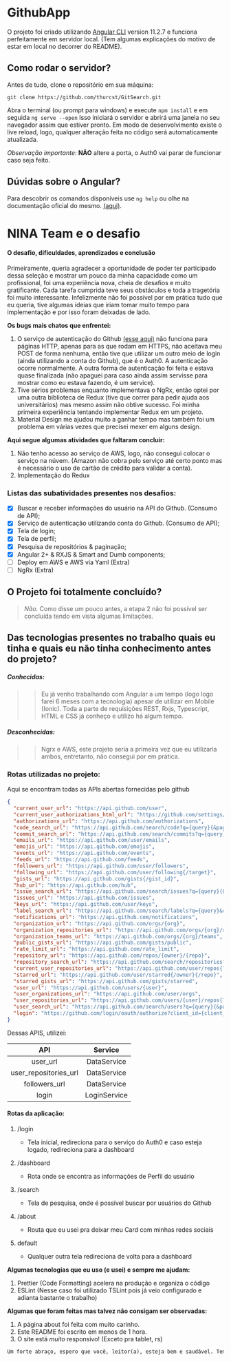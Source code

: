 # GithubApp

O projeto foi criado utilizando [Angular CLI](https://github.com/angular/angular-cli) version 11.2.7 e funciona perfeitamente em servidor local. (Tem algumas explicações do motivo de estar em local no decorrer do README).

## Como rodar o servidor?

Antes de tudo, clone o repositório em sua máquina:

```
git clone https://github.com/thurcst/GitSearch.git
```

Abra o terminal (ou prompt para windows) e execute `npm install` e em seguida `ng serve --open` Isso iniciará o servidor e abrirá uma janela no seu navegador assim que estiver pronto. Em modo de desenvolvimento existe o live reload, logo, qualquer alteração feita no código será automaticamente atualizada.

_Observação importante_: **NÃO** altere a porta, o Auth0 vai parar de funcionar caso seja feito.

## Dúvidas sobre o Angular?

Para descobrir os comandos disponíveis use `ng help` ou olhe na documentação oficial do mesmo. [(aqui)](https://angular.io/cli).

# NINA Team e o desafio

#### O desafio, dificuldades, aprendizados e conclusão

Primeiramente, queria agradecer a oportunidade de poder ter participado dessa seleção e mostrar um pouco da minha capacidade como um profissional, foi uma experiência nova, cheia de desafios e muito gratificante. Cada tarefa cumprida teve seus obstáculos e toda a tragetória foi muito interessante. Infelizmente não foi possível por em prática tudo que eu queria, tive algumas ideias que iriam tomar muito tempo para implementação e por isso foram deixadas de lado.

**Os bugs mais chatos que enfrentei:**

1. O serviço de autenticação do Github [(esse aqui)](https://docs.github.com/pt/developers/apps/authorizing-oauth-apps) não funciona para páginas HTTP, apenas para as que rodam em HTTPS, não aceitava meu POST de forma nenhuma, então tive que utilizar um outro meio de login (ainda utilizando a conta do Github), que é o Auth0. A autenticação ocorre normalmente. A outra forma de autenticação foi feita e estava quase finalizada (não apaguei para caso ainda assim servisse para mostrar como eu estava fazendo, é um service).
2. Tive sérios problemas enquanto implementava o NgRx, então optei por uma outra biblioteca de Redux (tive que correr para pedir ajuda aos universitários) mas mesmo assim não obtive sucesso. Foi minha primeira experiência tentando implementar Redux em um projeto.
3. Material Design me ajudou muito a ganhar tempo mas também foi um problema em várias vezes que precisei mexer em alguns design.

**Aqui segue algumas atividades que faltaram concluir:**

1. Não tenho acesso ao serviço de AWS, logo, não consegui colocar o serviço na núvem. (Amazon não cobra pelo serviço até certo ponto mas é necessário o uso de cartão de crédito para validar a conta).
2. Implementação do Redux

### Listas das subatividades presentes nos desafios:

- [x] Buscar e receber informações do usuário na API do Github. (Consumo de API);
- [x] Serviço de autenticação utilizando conta do Github. (Consumo de API);
- [x] Tela de login;
- [x] Tela de perfil;
- [x] Pesquisa de repositórios & paginação;
- [x] Angular 2+ & RXJS & Smart and Dumb components;
- [ ] Deploy em AWS e AWS via Yaml (Extra)
- [ ] NgRx (Extra)

## O Projeto foi totalmente concluído?

> _Não._ Como disse um pouco antes, a etapa 2 não foi possível ser concluída tendo em vista algumas limitações.

## Das tecnologias presentes no trabalho quais eu tinha e quais eu não tinha conhecimento antes do projeto?

##### Conhecidas:

> > Eu já venho trabalhando com Angular a um tempo (logo logo farei 6 meses com a tecnologia) apesar de utilizar em Mobile (Ionic). Toda a parte de requisições REST, Rxjs, Typescript, HTML e CSS já conheço e utilizo há algum tempo.

##### Desconhecidas:

> > Ngrx e AWS, este projeto seria a primeira vez que eu utilizaria ambos, entretanto, não consegui por em prática.

### Rotas utilizadas no projeto:

Aqui se encontram todas as APIs abertas fornecidas pelo github

```JSON
{
  "current_user_url": "https://api.github.com/user",
  "current_user_authorizations_html_url": "https://github.com/settings/connections/applications{/client_id}",
  "authorizations_url": "https://api.github.com/authorizations",
  "code_search_url": "https://api.github.com/search/code?q={query}{&page,per_page,sort,order}",
  "commit_search_url": "https://api.github.com/search/commits?q={query}{&page,per_page,sort,order}",
  "emails_url": "https://api.github.com/user/emails",
  "emojis_url": "https://api.github.com/emojis",
  "events_url": "https://api.github.com/events",
  "feeds_url": "https://api.github.com/feeds",
  "followers_url": "https://api.github.com/user/followers",
  "following_url": "https://api.github.com/user/following{/target}",
  "gists_url": "https://api.github.com/gists{/gist_id}",
  "hub_url": "https://api.github.com/hub",
  "issue_search_url": "https://api.github.com/search/issues?q={query}{&page,per_page,sort,order}",
  "issues_url": "https://api.github.com/issues",
  "keys_url": "https://api.github.com/user/keys",
  "label_search_url": "https://api.github.com/search/labels?q={query}&repository_id={repository_id}{&page,per_page}",
  "notifications_url": "https://api.github.com/notifications",
  "organization_url": "https://api.github.com/orgs/{org}",
  "organization_repositories_url": "https://api.github.com/orgs/{org}/repos{?type,page,per_page,sort}",
  "organization_teams_url": "https://api.github.com/orgs/{org}/teams",
  "public_gists_url": "https://api.github.com/gists/public",
  "rate_limit_url": "https://api.github.com/rate_limit",
  "repository_url": "https://api.github.com/repos/{owner}/{repo}",
  "repository_search_url": "https://api.github.com/search/repositories?q={query}{&page,per_page,sort,order}",
  "current_user_repositories_url": "https://api.github.com/user/repos{?type,page,per_page,sort}",
  "starred_url": "https://api.github.com/user/starred{/owner}{/repo}",
  "starred_gists_url": "https://api.github.com/gists/starred",
  "user_url": "https://api.github.com/users/{user}",
  "user_organizations_url": "https://api.github.com/user/orgs",
  "user_repositories_url": "https://api.github.com/users/{user}/repos{?type,page,per_page,sort}",
  "user_search_url": "https://api.github.com/search/users?q={query}{&page,per_page,sort,order}",
  "login": "https://github.com/login/oauth/authorize?client_id={client_id}"
}
```

Dessas APIS, utilizei:

|          API          |   Service    |
| :-------------------: | :----------: |
|       user_url        | DataService  |
| user_repositories_url | DataService  |
|     followers_url     | DataService  |
|         login         | LoginService |

#### Rotas da aplicação:

1. /login

   - Tela inicial, redireciona para o serviço do Auth0 e caso esteja logado, redireciona para a dashboard

2. /dashboard

   - Rota onde se encontra as informações de Perfil do usuário

3. /search

   - Tela de pesquisa, onde é possível buscar por usuários do Github

4. /about

   - Routa que eu usei pra deixar meu Card com minhas redes sociais

5. default
   - Qualquer outra tela redireciona de volta para a dashboard

**Algumas tecnologias que eu uso (e usei) e sempre me ajudam:**

1. Prettier (Code Formatting) acelera na produção e organiza o código
2. ESLint (Nesse caso foi utilizado TSLint pois já veio configurado e adianta bastante o trabalho)

**Algumas que foram feitas mas talvez não consigam ser observadas:**

1. A página about foi feita com muito carinho.
2. Este README foi escrito em menos de 1 hora.
3. O site está _muito_ responsivo! (Exceto pra tablet, rs)

```HTML
Um forte abraço, espero que você, leitor(a), esteja bem e saudável. Tempos melhores estão por vir!
```
